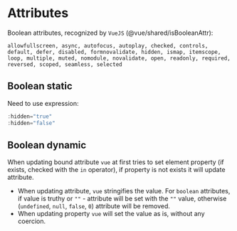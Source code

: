 # Attributes

Boolean attributes, recognized by `VueJS` (@vue/shared/isBooleanAttr):

```
allowfullscreen, async, autofocus, autoplay, checked, controls, default, defer, disabled, formnovalidate, hidden, ismap, itemscope, loop, multiple, muted, nomodule, novalidate, open, readonly, required, reversed, scoped, seamless, selected
```

## Boolean static

Need to use expression:

```javascript
:hidden="true"
:hidden="false"
```

## Boolean dynamic

When updating bound attribute `vue` at first tries to set element property (if exists, checked with the `in` operator), if property is not exists it will update attribute.

- When updating attribute, `vue` stringifies the value. For `boolean` attributes, if value is truthy or `""` - attribute will be set with the `""` value, otherwise (`undefined`, `null`, `false`, `0`) attribute will be removed.
- When updating property `vue` will set the value as is, without any coercion.
